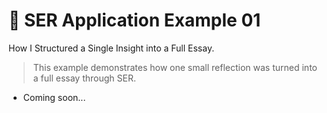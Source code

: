 # 📘 SER Application Example 01

How I Structured a Single Insight into a Full Essay.

> This example demonstrates how one small reflection was turned into a full essay through SER.

- Coming soon...
